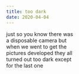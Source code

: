 ```yaml
---
title: too dark
date: 2020-04-04
---
```


just so you know there was  
a disposable camera but  
when we went to get the  
pictures developed they all  
turned out too dark except  
for the last one
